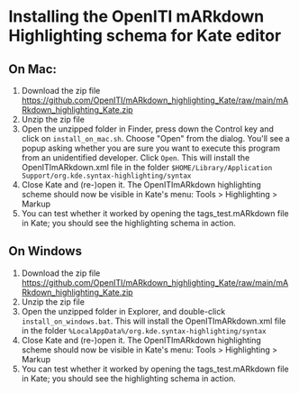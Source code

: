 # Installing the OpenITI mARkdown Highlighting schema for Kate editor

## On Mac:

1. Download the zip file https://github.com/OpenITI/mARkdown_highlighting_Kate/raw/main/mARkdown_highlighting_Kate.zip
2. Unzip the zip file
3. Open the unzipped folder in Finder, press down the Control key and click on `install_on_mac.sh`. Choose "Open" from the dialog. You'll see a popup asking whether you are sure you want to execute this program from an unidentified developer. Click `Open`. This will install the OpenITImARkdown.xml file in the folder `$HOME/Library/Application Support/org.kde.syntax-highlighting/syntax`
4. Close Kate and (re-)open it. The OpenITImARkdown highlighting scheme should now be visible in Kate's menu: Tools > Highlighting > Markup
5. You can test whether it worked by opening the tags_test.mARkdown file in Kate; you should see the highlighting schema in action. 

## On Windows

1. Download the zip file https://github.com/OpenITI/mARkdown_highlighting_Kate/raw/main/mARkdown_highlighting_Kate.zip
2. Unzip the zip file
3. Open the unzipped folder in Explorer, and double-click `install_on_windows.bat`. This will install the OpenITImARkdown.xml file in the folder `%LocalAppData%/org.kde.syntax-highlighting/syntax`
4. Close Kate and (re-)open it. The OpenITImARkdown highlighting scheme should now be visible in Kate's menu: Tools > Highlighting > Markup
5. You can test whether it worked by opening the tags_test.mARkdown file in Kate; you should see the highlighting schema in action. 

